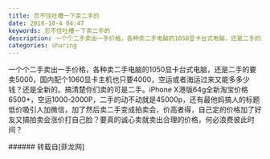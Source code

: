 ```yaml
---
title: 忍不住吐槽一下卖二手的
date: 2018-10-4 04:47
keywords: 忍不住吐槽一下卖二手的
description: 一个个二手卖出一手价格，各种卖二手电脑的1050显卡台式电脑，还是二手的要卖5000，国内配个1060显卡主机也只要4000，空运或者海运过来又能多多少钱？还是全新的。搞清楚你们卖的可是二手。iPhone X港版64g全新淘宝价格6500+，空运1000-2000P，二手的动不动就是45000p，还有最他妈搞人的标题低价吸引人加微信，加了然后卖二手变成拍卖会，价高者得，自己定的价格加了好友又搞拍卖会涨价打自己脸？要真的诚心卖就卖出合理的价格，何必浪费彼此时间？
categories: sharing
---
```

<td class="t_f" id="postmessage_1947335">

一个个二手卖出一手价格，各种卖二手电脑的1050显卡台式电脑，还是二手的要卖5000，国内配个1060显卡主机也只要4000，空运或者海运过来又能多多少钱？还是全新的。搞清楚你们卖的可是二手。iPhone X港版64g全新淘宝价格6500+，空运1000-2000P，二手的动不动就是45000p，还有最他妈搞人的标题低价吸引人加微信，加了然后卖二手变成拍卖会，价高者得，自己定的价格加了好友又搞拍卖会涨价打自己脸？要真的诚心卖就卖出合理的价格，何必浪费彼此时间？<br/>
</td>
###### 转载自[菲龙网]